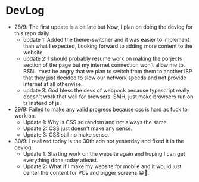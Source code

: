 # DevLog

- 28/9:  The first update is a bit late but Now, I plan on doing the devlog for this repo daily
  - update 1: Added the theme-switcher and it was easier to implement than what I expected, Looking forward to adding more content to the website.
  - update 2: I should probably resume work on making the porjects section of the page but my internet connection won't allow me to. BSNL must be angry that we plan to switch from them to another ISP that they just decided to slow our network speeds and not provide internet at all otherwise.
  - update 3: God bless the devs of webpack because typescript really doesn't work that well for browsers. SMH, just make browsers run on ts instead of js.
- 29/9: Failed to make any valid progress because css is hard as fuck to work on.
  - Update 1: Why is CSS so random and not always the same.
  - Update 2: CSS just doesn't make any sense.
  - Update 3: CSS still no make sense.
- 30/9: I realized today is the 30th adn not yesterday and fixed it in the devlog.
  - Update 1: Starting work on the website again and hoping I can get everything done today atleast.
  - Update 2: What if I make my website for mobile and it would just center the content for PCs and bigger screens 😀🧠.
  